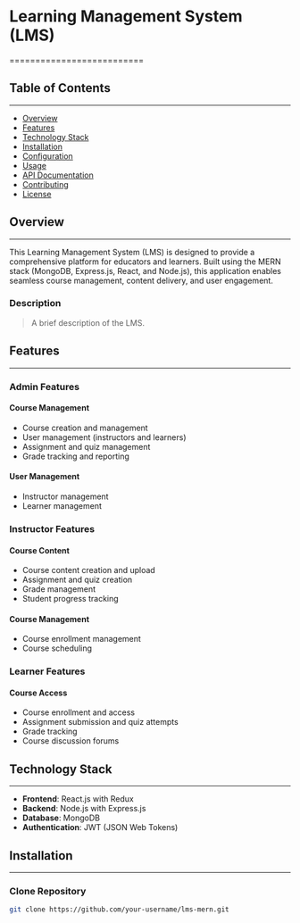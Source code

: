# Learning Management System (LMS)
==========================


## Table of Contents
--------------

* [Overview](#overview)
* [Features](#features)
* [Technology Stack](#technology-stack)
* [Installation](#installation)
* [Configuration](#configuration)
* [Usage](#usage)
* [API Documentation](#api-documentation)
* [Contributing](#contributing)
* [License](#license)


## Overview
------------

This Learning Management System (LMS) is designed to provide a comprehensive platform for educators and learners. Built using the MERN stack (MongoDB, Express.js, React, and Node.js), this application enables seamless course management, content delivery, and user engagement.


### Description

> A brief description of the LMS.


## Features
------------


### Admin Features

#### Course Management

* Course creation and management
* User management (instructors and learners)
* Assignment and quiz management
* Grade tracking and reporting

#### User Management

* Instructor management
* Learner management


### Instructor Features

#### Course Content

* Course content creation and upload
* Assignment and quiz creation
* Grade management
* Student progress tracking

#### Course Management

* Course enrollment management
* Course scheduling


### Learner Features

#### Course Access

* Course enrollment and access
* Assignment submission and quiz attempts
* Grade tracking
* Course discussion forums


## Technology Stack
-----------------

* **Frontend**: React.js with Redux
* **Backend**: Node.js with Express.js
* **Database**: MongoDB
* **Authentication**: JWT (JSON Web Tokens)


## Installation
------------


### Clone Repository

```bash
git clone https://github.com/your-username/lms-mern.git